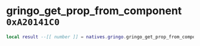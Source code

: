 # gringo_get_prop_from_component `0xA20141C0`

```lua
local result --[[ number ]] = natives.gringo.gringo_get_prop_from_component(_unk0 --[[ number ]])
```